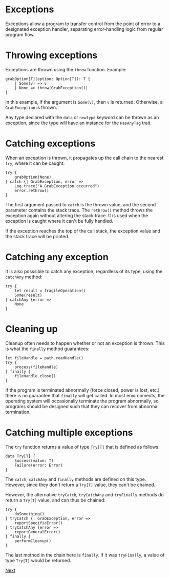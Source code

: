 # Exceptions

Exceptions allow a program to transfer control from the point of error to a designated exception handler, separating error-handling logic from regular program flow.


# Throwing exceptions

Exceptions are thrown using the `throw` function. Example:

```firefly
grabOption[T](option: Option[T]): T {
    | Some(v) => v
    | None => throw(GrabException())
}
```

In this example, if the argument is `Some(v)`, then `v` is returned. Otherwise, a `GrabException` is thrown.

Any type declared with the `data` or `newtype` keyword can be thrown as an exception, since the type will have an instance for the `HasAnyTag` trait.


# Catching exceptions

When an exception is thrown, it propagates up the call chain to the nearest `try`, where it can be caught:

```firefly
try {
    grabOption(None)
} catch {| GrabException, error =>
    Log.trace("A GrabException occurred")
    error.rethrow()
}
```

The first argument passed to `catch` is the thrown value, and the second parameter contains the stack trace.
The `rethrow()` method throws the exception again without altering the stack trace.
It is used when the exception is caught where it can't be fully handled.

If the exception reaches the top of the call stack, the exception value and the stack trace will be printed.


# Catching any exception

It is also posssible to catch any exception, regardless of its type, using the `catchAny` method:

```firefly
try {
    let result = fragileOperation()
    Some(result)
} catchAny {error =>
    None
}
```


# Cleaning up

Cleanup often needs to happen whether or not an exception is thrown.
This is what the `finally` method guarantees:

```firefly
let fileHandle = path.readHandle()
try {
    process(fileHandle)
} finally {
    fileHandle.close()
}
```

If the program is terminated abnormally (force closed, power is lost, etc.) there is no guarantee that `finally` will get called.
In most environments, the operating system will occasionally terminate the program abnormally, so programs should be designed such that they can recover from abnormal termination.


# Catching multiple exceptions

The `try` function returns a value of type `Try[T]` that is defined as follows:

```firefly
data Try[T] {
    Success(value: T)
    Failure(error: Error)
}
```

The `catch`, `catchAny` and `finally` methods are defined on this type. However, since they don't return a `Try[T]` value, they can't be chained.

However, the alternative `tryCatch`, `tryCatchAny` and `tryFinally` methods do return a `Try[T]` value, and can thus be chained:

```firefly
try {
    doSomething()
} tryCatch {| GrabException, error =>
    reportSpecificError()
} tryCatchAny {error =>
    reportGeneralError()
} finally {
    performCleanup()
}
```

The last method in the chain here is `finally`. If it was `tryFinally`, a value of type `Try[T]` would be returned.


[Next](structured-concurrency)
